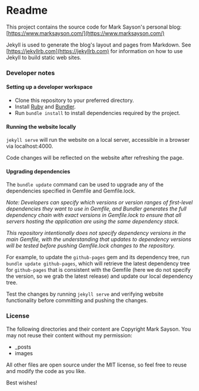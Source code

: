 # Readme

This project contains the source code for Mark Sayson's personal blog:
[https://www.marksayson.com/](https://www.marksayson.com/)

Jekyll is used to generate the blog's layout and pages from Markdown.  See [https://jekyllrb.com](https://jekyllrb.com) for information on how to use Jekyll to build static web sites.

### Developer notes
#### Setting up a developer workspace
* Clone this repository to your preferred directory.
* Install [Ruby](https://www.ruby-lang.org/en/) and [Bundler](https://bundler.io/).
* Run `bundle install` to install dependencies required by the project.

#### Running the website locally
`jekyll serve` will run the website on a local server, accessible in a browser via localhost:4000.

Code changes will be reflected on the website after refreshing the page.

#### Upgrading dependencies
The `bundle update` command can be used to upgrade any of the dependencies specified in Gemfile and Gemfile.lock.

_Note: Developers can specify which versions or version ranges of first-level dependencies they want to use in Gemfile, and Bundler generates the full dependency chain with exact versions in Gemfile.lock to ensure that all servers hosting the application are using the same dependency stack._

_This repository intentionally does not specify dependency versions in the main Gemfile, with the understanding that updates to dependency versions will be tested before pushing Gemfile.lock changes to the repository._

For example, to update the `github-pages` gem and its dependency tree, run `bundle update github-pages`, which will retrieve the latest dependency tree for `github-pages` that is consistent with the Gemfile (here we do not specify the version, so we grab the latest release) and update our local dependency tree.

Test the changes by running `jekyll serve` and verifying website functionality before committing and pushing the changes.

### License
The following directories and their content are Copyright Mark Sayson.  You may not reuse their content without my permission:

* _posts
* images

All other files are open source under the MIT license, so feel free to reuse and modify the code as you like.

Best wishes!
